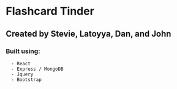 # Flashcard Tinder
## Created by Stevie, Latoyya, Dan, and John

### Built using:

      - React
      - Express / MongoDB
      - Jquery
      - Bootstrap
